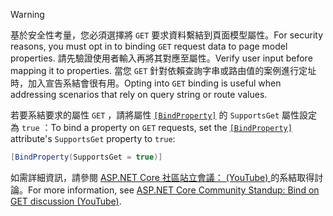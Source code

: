 > [!WARNING]
> <span data-ttu-id="d519c-101">基於安全性考量，您必須選擇將 `GET` 要求資料繫結到頁面模型屬性。</span><span class="sxs-lookup"><span data-stu-id="d519c-101">For security reasons, you must opt in to binding `GET` request data to page model properties.</span></span> <span data-ttu-id="d519c-102">請先驗證使用者輸入再將其對應至屬性。</span><span class="sxs-lookup"><span data-stu-id="d519c-102">Verify user input before mapping it to properties.</span></span> <span data-ttu-id="d519c-103">當您 `GET` 針對依賴查詢字串或路由值的案例進行定址時，加入宣告系結會很有用。</span><span class="sxs-lookup"><span data-stu-id="d519c-103">Opting into `GET` binding is useful when addressing scenarios that rely on query string or route values.</span></span>
>
> <span data-ttu-id="d519c-104">若要系結要求的屬性 `GET` ，請將屬性 [`[BindProperty]`](xref:Microsoft.AspNetCore.Mvc.BindPropertyAttribute) 的 `SupportsGet` 屬性設定為 `true` ：</span><span class="sxs-lookup"><span data-stu-id="d519c-104">To bind a property on `GET` requests, set the [`[BindProperty]`](xref:Microsoft.AspNetCore.Mvc.BindPropertyAttribute) attribute's `SupportsGet` property to `true`:</span></span>
>
> ```csharp
> [BindProperty(SupportsGet = true)]
> ```
>
> <span data-ttu-id="d519c-105">如需詳細資訊，請參閱 [ASP.NET Core 社區站立會議： (YouTube) ](https://www.youtube.com/watch?v=p7iHB9V-KVU&feature=youtu.be&t=54m27s)的系結取得討論。</span><span class="sxs-lookup"><span data-stu-id="d519c-105">For more information, see [ASP.NET Core Community Standup: Bind on GET discussion (YouTube)](https://www.youtube.com/watch?v=p7iHB9V-KVU&feature=youtu.be&t=54m27s).</span></span>
